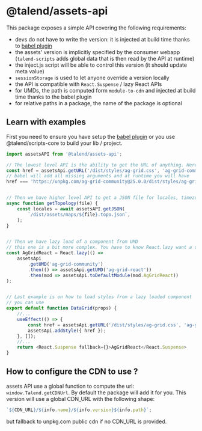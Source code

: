 # @talend/assets-api

This package exposes a simple API covering the following requirements:

- devs do not have to write the version: it is injected at build time thanks to [babel plugin](https://npmjs.com/package/@talend/babel-plugin-assets-api)
- the assets' version is implicitly specified by the consumer webapp (`talend-scripts` adds global data that is then read by the API at runtime)
- the inject.js script will be able to control this version (it should update meta value)
- `sessionStorage` is used to let anyone override a version locally
- the API is compatible with `React.Suspense` / lazy React APIs
- for UMDs, the path is computed form `module-to-cdn` and injected at build time thanks to the babel plugin
- for relative paths in a package, the name of the package is optional

## Learn with examples

First you need to ensure you have setup the [babel plugin](https://npmjs.com/package/@talend/babel-plugin-assets-api) or you use @talend/scripts-core to build your lib / project.

```javascript
import assetsAPI from '@talend/assets-api';

// The lowest level API is the ability to get the URL of anything. Here, a CSS file.
const href = assetsApi.getURL('/dist/styles/ag-grid.css', 'ag-grid-community');
// babel will add all missing arguments and at runtime you will have
href === 'https://unpkg.com/ag-grid-community@25.0.0/dist/styles/ag-grid.css';


// Then we have higher level API to get a JSON file for locales, timezones, etc...
async function getTopology(file) {
	const locales = await assetsAPI.getJSON(
		`/dist/assets/maps/${file}.topo.json`,
	);
}


// Then we have lazy load of a component from UMD
// this one is a bit more complex. You have to know React.lazy want a default esModule from a Promise. This is what getUMD + toDefaultModule give you.
const AgGridReact = React.lazy(() =>
	assetsApi
		.getUMD('ag-grid-community')
		.then(() => assetsApi.getUMD('ag-grid-react'))
		.then(mod => assetsApi.toDefaultModule(mod.AgGridReact))
);


// Last example is on how to load styles from a lazy loaded component
// you can use
export default function DataGrid(props) {
	//...
	useEffect(() => {
		const href = assetsApi.getURL('/dist/styles/ag-grid.css', 'ag-grid-community');
		assetsApi.addStyle({ href });
	}, []);
	//...
	return <React.Suspense fallback={}>AgGridReact</React.Suspense>
}
```

## How to configure the CDN to use ?

assets API use a global function to compute the url: `window.Talend.getCDNUrl`. By default the package will add it for you. This version will use a global CDN_URL with the following shape:

```javascript
`${CDN_URL}/${info.name}/${info.version}${info.path}`;
```

but fallback to unpkg.com public cdn if no CDN_URL is provided.
